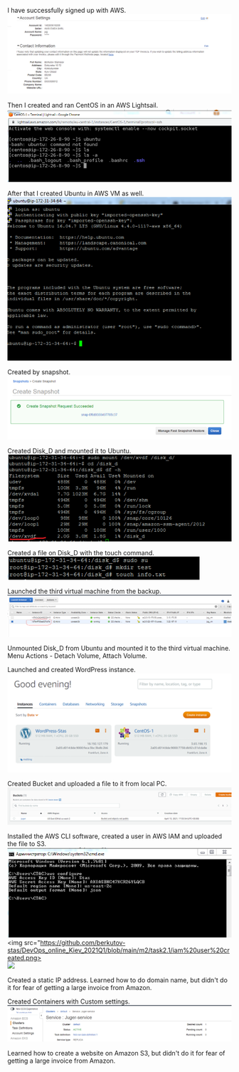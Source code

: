 I have successfully signed up with AWS.  
<img src="https://github.com/berkutov-stas/DevOps_online_Kiev_2021Q1/blob/main/m2/task2.1/RegistrationAWS.png">

Then I created and ran CentOS in an AWS Lightsail.  
<img src="https://github.com/berkutov-stas/DevOps_online_Kiev_2021Q1/blob/main/m2/task2.1/centos-aws.png">

After that I created Ubuntu in AWS VM as well.  
<img src="https://github.com/berkutov-stas/DevOps_online_Kiev_2021Q1/blob/main/m2/task2.1/connect%20to%20aws-ubuntu.png">

Created by snapshot.  
<img src="https://github.com/berkutov-stas/DevOps_online_Kiev_2021Q1/blob/main/m2/task2.1/create%20shapshot.png">

Created Disk_D and mounted it to Ubuntu. 
<img src="https://github.com/berkutov-stas/DevOps_online_Kiev_2021Q1/blob/main/m2/task2.1/disk_attached%20ubuntu.png">

Created a file on Disk_D with the touch command.  
<img src="https://github.com/berkutov-stas/DevOps_online_Kiev_2021Q1/blob/main/m2/task2.1/file%20created%20disk_d.png">

Launched the third virtual machine from the backup.  
<img src="https://github.com/berkutov-stas/DevOps_online_Kiev_2021Q1/blob/main/m2/task2.1/new%20instance%20from%20backup.png">

Unmounted Disk_D from Ubuntu and mounted it to the third virtual machine. Menu Actions - Detach Volume, Attach Volume.

Launched and created WordPress instance.  
<img src="https://github.com/berkutov-stas/DevOps_online_Kiev_2021Q1/blob/main/m2/task2.1/WordPress%20created.png">

Created Bucket and uploaded a file to it from local PC.  
<img src="https://github.com/berkutov-stas/DevOps_online_Kiev_2021Q1/blob/main/m2/task2.1/bucket.png">

Installed the AWS CLI software, created a user in AWS IAM and uploaded the file to S3.  
<img src="https://github.com/berkutov-stas/DevOps_online_Kiev_2021Q1/blob/main/m2/task2.1/aws%20cli.png">  
<img src="https://github.com/berkutov-stas/DevOps_online_Kiev_2021Q1/blob/main/m2/task2.1/iam%20user%20created.png>  
<img src="https://github.com/berkutov-stas/DevOps_online_Kiev_2021Q1/blob/main/m2/task2.1/upload%20file%20to%20bucket%20from%20cli.png">  

Created a static IP address. Learned how to do domain name, but didn't do it for fear of getting a large invoice from Amazon.

Created Containers with Custom settings.  
<img src="https://github.com/berkutov-stas/DevOps_online_Kiev_2021Q1/blob/main/m2/task2.1/cluster_created.png">


Learned how to create a website on Amazon S3, but didn't do it for fear of getting a large invoice from Amazon.
